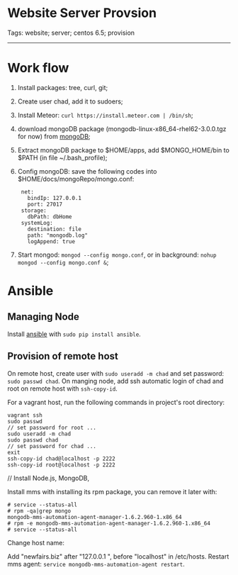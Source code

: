 # Website Server Provsion
Tags: website; server; centos 6.5; provision

------

# Work flow

1. Install packages: tree, curl, git;

1. Create user chad, add it to sudoers;

1. Install Meteor: `curl https://install.meteor.com | /bin/sh`;

1. download mongoDB package (mongodb-linux-x86_64-rhel62-3.0.0.tgz for now) from [mongoDB](https://www.mongodb.org/);

1. Extract mongoDB package to $HOME/apps, add $MONGO_HOME/bin to $PATH
    (in file ~/.bash_profile);

1. Config mongoDB: save the following codes into $HOME/docs/mongoRepo/mongo.conf:
 
        net:
          bindIp: 127.0.0.1
          port: 27017
        storage:
          dbPath: dbHome
        systemLog:
          destination: file
          path: "mongodb.log"
          logAppend: true

1. Start mongod: `mongod --config mongo.conf`, or in background: `nohup mongod --config mongo.conf &`;

# Ansible

## Managing Node

Install [ansible](http://www.ansible.com/) with `sudo pip install ansible`.

## Provision of remote host

On remote host, create user with `sudo useradd -m chad`
and set password: `sudo passwd chad`.
On manging node, add ssh automatic login of chad and root on remote host with `ssh-copy-id`.

For a vagrant host, run the following commands in project's root directory:

    vagrant ssh
    sudo passwd
    // set password for root ...
    sudo useradd -m chad
    sudo passwd chad
    // set password for chad ...
    exit
    ssh-copy-id chad@localhost -p 2222
    ssh-copy-id root@localhost -p 2222

// Install Node.js, MongoDB, 





Install mms with installing its rpm package,
you can remove it later with:

    # service --status-all
    # rpm -qa|grep mongo
    mongodb-mms-automation-agent-manager-1.6.2.960-1.x86_64
    # rpm -e mongodb-mms-automation-agent-manager-1.6.2.960-1.x86_64
    # service --status-all

Change host name:

Add "newfairs.biz" after "127.0.0.1  ", before "localhost" in /etc/hosts.
Restart mms agent: `service mongodb-mms-automation-agent restart`.
